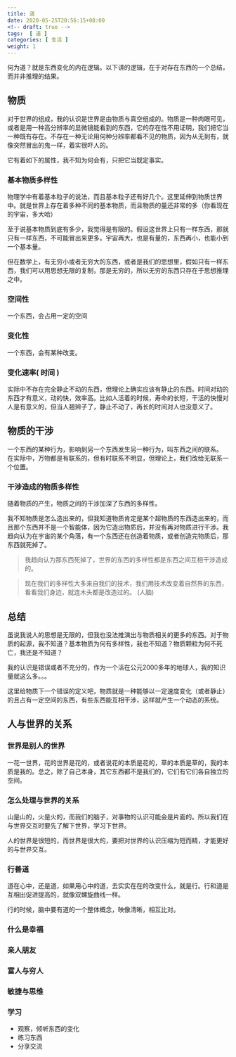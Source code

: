 ```yaml
---
title: 道
date: 2020-05-25T20:56:15+08:00
<!-- draft: true -->
tags:  [ 道 ]
categories: [ 生活 ]
weight: 1
---
```


何为道？就是东西变化的内在逻辑。以下讲的逻辑，在于对存在东西的一个总结，而并非推理的结果。
<!--more-->

## 物质
对于世界的组成，我的认识是世界是由物质与真空组成的。物质是一种肉眼可见，或者是用一种高分辨率的显微镜能看到的东西，它的存在性不用证明，我们把它当一种既有存在。不存在一种无论用何种分辨率都看不见的物质，因为从无到有，就像突然冒出的鬼一样，着实很吓人的。

它有着如下的属性，我不知为何会有，只把它当既定事实。

### 基本物质多样性
物理学中有着基本粒子的说法，而且基本粒子还有好几个。这里延伸到物质世界中。就是世界上存在着多种不同的基本物质，而且物质的量还非常的多（你看现在的宇宙，多大哈）

至于说基本物质到底有多少，我觉得是有限的。假设这世界上只有一样东西，那就只有一样东西，不可能冒出来更多。宇宙再大，也是有量的，东西再小，也能小到一个基本量。

但在数学上，有无穷小或者无穷大的东西，或者是我们的思想里，假如只有一样东西，我们可以用思想无限的复制，那是无穷的，所以无穷的东西只存在于思想推理之中。

### 空间性
一个东西，会占用一定的空间
### 变化性
一个东西，会有某种改变。

### 变化速率( 时间 )
实际中不存在完全静止不动的东西，但理论上确实应该有静止的东西。时间对动的东西才有意义，动的快，效率高。比如人活着的时候，寿命的长短，干活的快慢对人是有意义的，但当人翘辫子了，静止不动了，再长的时间对人也没意义了。

## 物质的干涉
一个东西的某种行为，影响到另一个东西发生另一种行为，叫东西之间的联系。
在实际中，万物都是有联系的，但有时联系不明显，但理论上，我们改给无联系一个位置。

### 干涉造成的物质多样性
随着物质的产生，物质之间的干涉加深了东西的多样性。

我不知物质是怎么造出来的，但我知道物质肯定是某个超物质的东西造出来的，而且那个东西并不是一个智能体，因为它造出物质后，并没有再对物质进行干涉。我趋向认为在宇宙的某个角落，有一个东西还在创造着物质，或者创造完物质后，那东西就死掉了。

> 我趋向认为那东西死掉了，世界的东西的多样性都是东西之间互相干涉造成的。  

> 现在我们的多样性大多来自我们的技术，我们用技术改变着自然界的东西，看看我们身边，就连木头都是改造过的。 (人脑)
## 总结
虽说我说人的思想是无限的，但我也没法推演出与物质相关的更多的东西。对于物质的起源，我不知道？基本物质为何有多样性，我也不知道？物质颗粒为何不死亡，我还是不知道？

我的认识是错误或者不充分的，作为一个活在公元2000多年的地球人，我的知识量就这么多。。。

这里给物质下一个错误的定义吧，物质就是一种能够以一定速度变化（或者静止）的且占有一定空间的东西，有些东西能互相干涉，这样就产生一个动态的系统。

## 人与世界的关系
### 世界是别人的世界
一花一世界，花的世界是花的，或者说花的本质是花的，草的本质是草的，我的本质是我的。总之，除了自己本身，其它东西都不是我们的，它们有它们各自独立的空间。
### 怎么处理与世界的关系
山是山的，火是火的，而我们的脑子，对事物的认识可能会是片面的。所以我们在与世界交互时要先了解下世界，学习下世界。

人的世界是很短的，而世界是很大的，要把对世界的认识压缩为短而精，才能更好的与世界交互。

### 行善道
道在心中，还是道，如果用心中的道，去实实在在的改变什么，就是行。行和道是互相出促进提高的，就像双螺旋曲线一样。

行的时候，脑中要有道的一个整体概念，映像清晰，相互比对。

### 什么是幸福
### 亲人朋友
### 富人与穷人
### 敏捷与思维
### 学习
- 观察，倾听东西的变化
- 练习东西
- 分享交流

